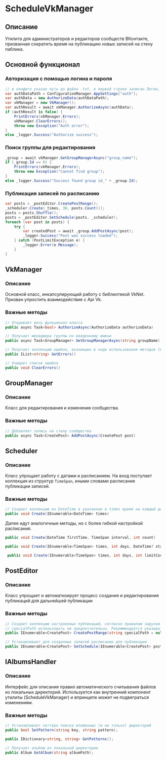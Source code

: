 # ScheduleVkManager

## Описание

Утилита для администраторов и редакторов сообществ ВКонтакте, призванная сократить время на публикацию новых записей на стену паблика.

## Основной функционал

### Авторизация с помощью логина и пароля

``` C#
// в конфиге указан путь до файла .txt, в первой строке записан Логин, во второй Пароль
var authDataPath = ConfigurationManager.AppSettings["auth"];
var authData = new AuthorizeData(authDataPath);
var vkManager = new VkManager();
var authResult = await vkManager.AuthorizeAsync(authData);
if (authResult is false) {
    PrintErrors(vkManager.Errors);
    vkManager.ClearErrors();
    throw new Exception("Auth error");
}
else _logger.Success("Authorize success");
```

### Поиск группы для редактирования

``` C#
_group = await vkManager.GetGroupManagerAsync("group_name");
if (_group.Id == 0) {
    PrintErrors(vkManager.Errors);
    throw new Exception("Cannot find group");
}
else _logger.Success("Success found group id_" + _group.Id);
```

### Публикация записей по расписанию

``` C#
var posts = _postEditor.CreatePostRange();
_scheduler.Create(_times, 30, posts.Count());
posts = posts.Shuffle();
posts = _postEditor.SetSchedule(posts, _scheduler);
foreach (var post in posts) {
    try {
        var createdPost = await _group.AddPostAsync(post);
        _logger.Success("Post was success loaded");
    } catch (PostLimitException e) {
        _logger.Error(e.Message);
    }
}
```



## VkManager

### Описание

Основной класс, инкапсулирующий работу с библиотекой VkNet. Призван упростить взаимодействие с Api Vk.

### Важные методы

``` C#
// Открывает весь функционал класса
public async Task<bool> AuthorizeAsync(AuthorizeData authorizeData) 
```

``` C#
// Получает менеджера группы по введенному имени
public async Task<GroupManager> GetGroupManagerAsync(string groupName)
```

``` C#
// Получает коллекцию ошибок, возникших в ходе использования методов (будет пересмотрено)
public IList<string> GetErrors()
```

``` C#
// Очищает список ошибок
public void ClearErrors()
```



## GroupManager

### Описание

Класс для редактирования и изменения сообщества.

### Важные методы

``` C#
// Добавляет запись на стену сообщества
public async Task<CreatePost> AddPostAsync(CreatePost post)
```



## Scheduler

### Описание

Класс упрощает работу с датами и расписанием. На вход поступает коллекция из структур `TimeSpan`, иными словами расписание публикации записей.

### Важные методы

``` C#
// Создает коллекцию из DateTime в указанное в times время на каждый день
public void Create(IEnumerable<DateTime> times)
```

Далее идут аналогичные методы, но с более гибкой настройкой расписания.

``` C#
public void Create(DateTime firstTime, TimeSpan interval, int count)
```

``` C#
public void Create(IEnumerable<TimeSpan> times, int days, DateTime? startTime = null)
```

``` C#
 public void Create(IEnumerable<TimeSpan> times, int days, int limitCount, DateTime? startTime = null)
```



## PostEditor

### Описание

Класс упрощает и автоматизирует процесс создания и редактирования публикаций для дальнейшей публикации

### Важные методы

``` C#
// Создает коллекцию настроенных публикаций, согласно правилам зарузки интерфейса IAlbumsHandler
// cpecialPath использовать не предпочтительно. Рекоммендуется указывать путь к главной директории в файле App.config в поле "mainAlbumPath"
public IEnumerable<CreatePost> CreatePostRange(string cpecialPath = null)
```

``` C#
// Устанавливает для созданных записей расписание для публикации
public IEnumerable<CreatePost> SetSchedule(IEnumerable<CreatePost> posts, Scheduler scheduler)
```



## IAlbumsHandler

### Описание

Интерфейс для описания правил автоматического считывания файлов из локальных директорий. Используется как внутренний компонент утилиты (ScheduleVkManager) и впринцепе может не подвеграться изменениям.

### Важные методы

``` C#
// Устанавливает паттерн поиска вложенных (и не только) директорий
public bool SetPattern(string key, string pattern);
```

``` C#
public IDictionary<string, string> GetPatterns();
```

``` C#
// Получает альбом из локальной директории
public Album GetAlbum(string albumPath);
```

